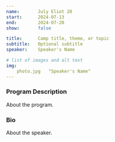 ```yaml
---
name:       July Eliot 20
start:      2024-07-13
end:        2024-07-20
show:       false

title:      Camp title, theme, or topic
subtitle:   Optional subtitle
speaker:    Speaker's Name

# list of images and alt text
img:
    photo.jpg   "Speaker's Name"
---
```


### Program Description

About the program.

### Bio

About the speaker.
